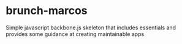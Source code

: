 brunch-marcos
=============

Simple javascript backbone.js skeleton that includes essentials and provides some guidance at creating maintainable apps